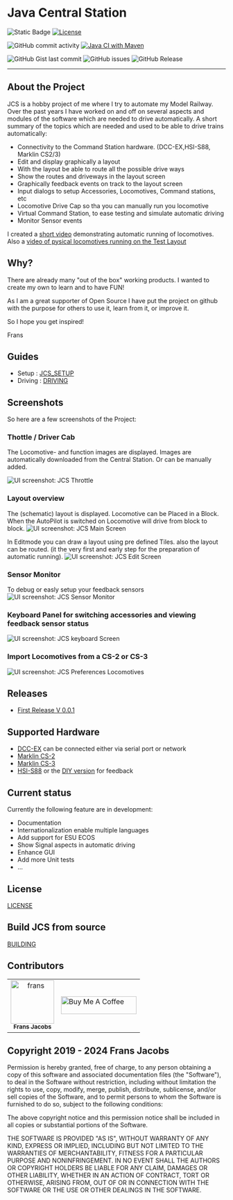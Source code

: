 # Java Central Station

![Static Badge](https://img.shields.io/badge/Model_Railroad-Automation-blue) [![License](https://img.shields.io/badge/License-Apache%202.0-blue.svg)](https://opensource.org/licenses/Apache-2.0) 

![GitHub commit activity](https://img.shields.io/github/commit-activity/w/fransjacobs/model-railway) 
[![Java CI with Maven](https://github.com/fransjacobs/model-railway/actions/workflows/maven.yml/badge.svg?branch=master)](https://github.com/fransjacobs/model-railway/actions/workflows/maven.yml)

![GitHub Gist last commit](https://img.shields.io/github/last-commit/fransjacobs/model-railway)
![GitHub issues](https://img.shields.io/github/issues-raw/fransjacobs/model-railway)
![GitHub Release](https://img.shields.io/github/v/release/fransjacobs/model-railway)
***
## About the Project

JCS is a hobby project of me where I try to automate my Model Railway. Over the past years I have worked on and off on several aspects and modules of the software which are needed to drive automatically.
A short summary of the topics which are needed and used to be able to drive trains automatically:

- Connectivity to the Command Station hardware. (DCC-EX,HSI-S88, Marklin CS2/3)
- Edit and display graphically a layout
- With the layout be able to route all the possible drive ways
- Show the routes and driveways in the layout screen
- Graphically feedback events on track to the layout screen
- Input dialogs to setup Accessories, Locomotives, Command stations, etc
- Locomotive Drive Cap so tha you can manually run you locomotive
- Virtual Command Station, to ease testing and simulate automatic driving 
- Monitor Sensor events

I created a [short video](https://youtu.be/xP6eUdScMY0) demonstrating automatic running of locomotives. Also a [video of pysical locomotives running on the Test Layout](https://www.youtube.com/watch?v=CyLmGk6gfHA)

## Why?

There are already many "out of the box" working products. I wanted to create my own to learn and to have FUN!

As I am a great supporter of Open Source I have put the project on github with the purpose for others to use it, learn from it, or improve it.  

So I hope you get inspired!

Frans

## Guides

- Setup : [JCS_SETUP](JCS_SETUP.md)
- Driving : [DRIVING](DRIVING.md)

## Screenshots

So here are a few screenshots of the Project:

### Thottle / Driver Cab

The Locomotive- and function images are displayed. Images are automatically downloaded from the Central Station.
Or can be manually added.

![UI screenshot: JCS Throttle](assets/driver_cab.png?raw=true)

### Layout overview

The (schematic) layout is displayed. Locomotive can be Placed in a Block.
When the AutoPilot is switched on Locomotive will drive from block to block.
![UI screenshot: JCS Main Screen](assets/mainscreen.png?raw=true)

In Editmode you can draw a layout using pre defined Tiles.
also the layout can be routed. (it the very first and early step for the preparation of automatic running).
![UI screenshot: JCS Edit Screen](assets/mainscreen_edit_route.png?raw=true)

### Sensor Monitor

To debug or easly setup your feedback sensors 
![UI screenshot: JCS Sensor Monitor](assets/sensor_monitor.png?raw=true)

### Keyboard Panel for switching accessories and viewing feedback sensor status

![UI screenshot: JCS keyboard Screen](assets/keyboard-panel.png?raw=true)

### Import Locomotives from a CS-2 or CS-3

![UI screenshot: JCS Preferences Locomotives](assets/prefs_locomotives.png?raw=true)

## Releases

- [First Release V 0.0.1](https://github.com/fransjacobs/model-railway/releases/tag/V0.0.1)

## Supported Hardware

- [DCC-EX](https://dcc-ex.com) can be connected either via serial port or network
- [Marklin CS-2](https://www.marklin.nl/producten/details/article/60215)
- [Marklin CS-3](https://www.marklin.nl/producten/details/article/60216)
- [HSI-S88](https://www.ldt-infocenter.com/dokuwiki/doku.php?id=en:hsi-88-usb) or the [DIY version](https://mobatron.4lima.de/2020/05/s88-scanner-mit-arduino) for feedback

## Current status

Currently the following feature are in development:

- Documentation
- Internationalization enable multiple languages
- Add support for ESU ECOS
- Show Signal aspects in automatic driving
- Enhance GUI
- Add more Unit tests
- ...

## License

[LICENSE](LICENSE.md)

## Build JCS from source

[BUILDING](BUILDING.md)

## Contributors

<table>
<tr>
    <td align="center">
        <a href="https://github.com/fransjacobs">
            <img src="https://avatars.githubusercontent.com/u/41232225?v=4" width="100;" alt="frans"/>
            <br />
            <sub><b>Frans Jacobs</b></sub>
        </a>
    </td>
    <td><a href="https://www.buymeacoffee.com/fransjacobs" target="_blank"><img src="https://cdn.buymeacoffee.com/buttons/default-orange.png" alt="Buy Me A Coffee" height="41" width="174"></a>
    </td>
</tr>
</table>

## Copyright 2019 - 2024 Frans Jacobs

Permission is hereby granted, free of charge, to any person obtaining a copy of this software and associated documentation files (the "Software"),
to deal in the Software without restriction, including without limitation the rights to use, copy, modify, merge, publish, distribute, sublicense,
and/or sell copies of the Software, and to permit persons to whom the Software is furnished to do so, subject to the following conditions:

The above copyright notice and this permission notice shall be included in all copies or substantial portions of the Software.

THE SOFTWARE IS PROVIDED "AS IS", WITHOUT WARRANTY OF ANY KIND, EXPRESS OR IMPLIED, INCLUDING BUT NOT LIMITED TO THE WARRANTIES OF MERCHANTABILITY,
FITNESS FOR A PARTICULAR PURPOSE AND NONINFRINGEMENT. IN NO EVENT SHALL THE AUTHORS OR COPYRIGHT HOLDERS BE LIABLE FOR ANY CLAIM, DAMAGES OR OTHER LIABILITY,
WHETHER IN AN ACTION OF CONTRACT, TORT OR OTHERWISE, ARISING FROM, OUT OF OR IN CONNECTION WITH THE SOFTWARE OR THE USE OR OTHER DEALINGS IN THE SOFTWARE.
